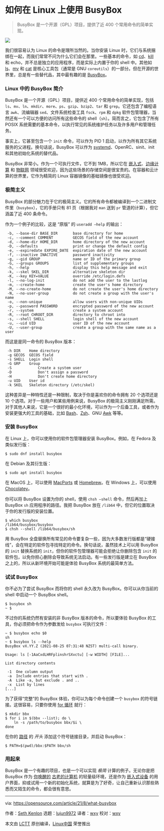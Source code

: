 [#]: subject: "How to use BusyBox on Linux"
[#]: via: "https://opensource.com/article/21/8/what-busybox"
[#]: author: "Seth Kenlon https://opensource.com/users/seth"
[#]: collector: "lujun9972"
[#]: translator: "wxy"
[#]: reviewer: "wxy"
[#]: publisher: "wxy"
[#]: url: "https://linux.cn/article-13840-1.html"

如何在 Linux 上使用 BusyBox
======

> BusyBox 是一个开源（GPL）项目，提供了近 400 个常用命令的简单实现。

![](https://img.linux.net.cn/data/attachment/album/202110/01/185208x6ckkmvi0silk3vk.jpg)

我们很容易认为 Linux 的命令是理所当然的。当你安装 Linux 时，它们与系统捆绑在一起，而我们常常不问为什么它们会在那里。一些基本的命令，如 [cd][2]、[kill][3] 和 echo，并不总是独立的应用程序，而是实际上内置于你的 shell 中。其他如 [ls][4]、[mv][5] 和 [cat][6] 是核心工具包（通常是 GNU `coreutils`）的一部分。但在开源的世界里，总是有一些替代品，其中最有趣的是 [BusyBox][7]。

### Linux 中的 BusyBox 简介

BusyBox 是一个开源（GPL）项目，提供近 400 个常用命令的简单实现，包括 `ls`、`mv`、`ln`、`mkdir`、`more`、`ps`、`gzip`、`bzip2`、`tar` 和 `grep`。它还包含了编程语言 `awk`、流编辑器 `sed`、文件系统检查工具 `fsck`、`rpm` 和 `dpkg` 软件包管理器，当然还有一个可以方便的访问所有这些命令的 shell（`sh`）。简而言之，它包含了所有 POSIX 系统需要的基本命令，以执行常见的系统维护任务以及许多用户和管理任务。

事实上，它甚至包含一个 `init` 命令，可以作为 PID 1 启动，以作为所有其它系统服务的父进程。换句话说，BusyBox 可以作为 [systemd][8]、OpenRC、sinit、init 和其他初始化系统的替代品。

BusyBox 非常小。作为一个可执行文件，它不到 1MB，所以它在 [嵌入式][9]、[边缘计算][10] 和 [物联网][11] 领域很受欢迎，因为这些场景的存储空间是很宝贵的。在容器和云计算的世界里，它作为精简的 Linux 容器镜像的基础镜像也很受欢迎。

### 极简主义

BusyBox 的部分魅力在于它的极简主义。它的所有命令都被编译到一个二进制文件里（`busybox`），它的手册只有 81 页（根据我对 `man` 送到 `pr` 管道的计算），但它涵盖了近 400 条命令。

作为一个例子的比较，这是 “原版” 的 `useradd —help` 的输出：

```
 -b, --base-dir BASE_DIR       base directory for home
 -c, --comment COMMENT         GECOS field of the new account
 -d, --home-dir HOME_DIR       home directory of the new account
 -D, --defaults                print or change the default config
 -e, --expiredate EXPIRE_DATE  expiration date of the new account
 -f, --inactive INACTIVE       password inactivity
 -g, --gid GROUP               name or ID of the primary group
 -G, --groups GROUPS           list of supplementary groups
 -h, --help                    display this help message and exit
 -k, --skel SKEL_DIR           alternative skeleton dir
 -K, --key KEY=VALUE           override /etc/login.defs
 -l, --no-log-init             do not add the user to the lastlog
 -m, --create-home             create the user's home directory
 -M, --no-create-home          do not create the user's home directory
 -N, --no-user-group           do not create a group with the user's name
 -o, --non-unique              allow users with non-unique UIDs
 -p, --password PASSWORD       encrypted password of the new account
 -r, --system                  create a system account
 -R, --root CHROOT_DIR         directory to chroot into
 -s, --shell SHELL             login shell of the new account
 -u, --uid UID                 user ID of the new account
 -U, --user-group              create a group with the same name as a user
```

而这是是同一命令的 BusyBox 版本：

```
 -h DIR    Home directory
 -g GECOS  GECOS field
 -s SHELL  Login shell
 -G GRP    Group
 -S            Create a system user
 -D            Don't assign a password
 -H            Don't create home directory
 -u UID    User id
 -k SKEL   Skeleton directory (/etc/skel)
```

这种差异是一种特性还是一种限制，取决于你是喜欢你的命令拥有 20 个选项还是 10 个选项。对于一些用户和某些用例来说，BusyBox 的极简主义刚刚满足所需。对于其他人来说，它是一个很好的最小化环境，可以作为一个后备工具，或者作为安装更强大的工具的基础，比如 [Bash][12]、[Zsh][13]、GNU [Awk][14] 等等。

### 安装 BusyBox

在 Linux 上，你可以使用你的软件包管理器安装 BusyBox。例如，在 Fedora 及类似发行版：

```
$ sudo dnf install busybox
```

在 Debian 及其衍生版：

```
$ sudo apt install busybox
```

在 MacOS 上，可以使用 [MacPorts][15] 或 [Homebrew][16]。在 Windows 上，可以使用 [Chocolatey][17]。

你可以将 BusyBox 设置为你的 shell，使用 `chsh —shell` 命令，然后再加上 BusyBox `sh` 应用程序的路径。我把 BusyBox 放在 `/lib64` 中，但它的位置取决于你的发行版的安装位置。

```
$ which busybox
/lib64/busybox/busybox
$ chsh --shell /lib64/busybox/sh
```

用 BusyBox 全盘替换所有常见的命令要复杂一些，因为大多数发行版都是“硬接线”，会在特定的软件包寻找特定的命令。换句话说，虽然技术上可以用 BusyBox 的 `init` 替换系统的 `init`，但你的软件包管理器可能会拒绝让你删除包含 `init` 的软件包，以免你担心删除会导致系统无法启动。有一些发行版是建立在 BusyBox 之上的，所以从新环境开始可能是体验 BusyBox 系统的最简单方法。

### 试试 BusyBox

你不必为了尝试 BusyBox 而将你的 shell 永久改为 BusyBox。你可以从你当前的 shell 中启动一个 BusyBox shell。

```
$ busybox sh
~ $
```

不过你的系统仍然有安装的非 BusyBox 版本的命令，所以要体验 BusyBox 的工具，你必须把命令作为参数发给 `busybox` 可执行文件：

```
~ $ busybox echo $0
sh
~ $ busybox ls --help
BusyBox vX.YY.Z (2021-08-25 07:31:48 NZST) multi-call binary.

Usage: ls [-1AaCxdLHRFplinshrSXvctu] [-w WIDTH] [FILE]...

List directory contents

 -1  One column output
 -a  Include entries that start with .
 -A  Like -a, but exclude . and ..
 -x  List by lines
[...]
```

为了获得“完整”的 BusyBox 体验，你可以为每个命令创建一个 `busybox` 的符号链接。这很容易，只要你使用 [for 循环][18] 就行：

```
$ mkdir bbx
$ for i in $(bbx --list); do \
    ln -s /path/to/busybox bbx/$i \
done
```

在你的 [路径][19] 的 _开头_ 添加这个符号链接目录，并启动 BusyBox：

```
$ PATH=$(pwd)/bbx:$PATH bbx/sh
```

### 用起来

BusyBox 是一个有趣的项目，也是一个可以实现 _极简_ 计算的例子。无论你是把 BusyBox 作为 [你唤醒的][21] [古老的计算机][20] 的轻量级环境，还是作为 [嵌入式设备][22] 的用户界面，抑或试用一个新的初始化系统，就算是为了好奇，让自己重新认识那些熟悉而又陌生的命令，都会很有意思。

--------------------------------------------------------------------------------

via: https://opensource.com/article/21/8/what-busybox

作者：[Seth Kenlon][a]
选题：[lujun9972][b]
译者：[wxy](https://github.com/wxy)
校对：[wxy](https://github.com/wxy)

本文由 [LCTT](https://github.com/LCTT/TranslateProject) 原创编译，[Linux中国](https://linux.cn/) 荣誉推出

[a]: https://opensource.com/users/seth
[b]: https://github.com/lujun9972
[1]: https://opensource.com/sites/default/files/styles/image-full-size/public/lead-images/bash_command_line.png?itok=k4z94W2U (bash logo on green background)
[2]: https://opensource.com/article/21/8/navigate-linux-directories
[3]: https://opensource.com/article/18/5/how-kill-process-stop-program-linux
[4]: https://opensource.com/article/19/7/master-ls-command
[5]: https://opensource.com/article/19/8/moving-files-linux-depth
[6]: https://opensource.com/article/19/2/getting-started-cat-command
[7]: https://www.busybox.net
[8]: https://opensource.com/article/20/4/systemd
[9]: https://opensource.com/article/21/3/rtos-embedded-development
[10]: https://opensource.com/article/17/9/what-edge-computing
[11]: https://opensource.com/article/21/3/iot-measure-raspberry-pi
[12]: https://opensource.com/article/20/4/bash-sysadmins-ebook
[13]: https://opensource.com/article/19/9/getting-started-zsh
[14]: https://opensource.com/article/20/9/awk-ebook
[15]: https://opensource.com/article/20/11/macports
[16]: https://opensource.com/article/20/6/homebrew-mac
[17]: https://opensource.com/article/20/3/chocolatey
[18]: https://opensource.com/article/19/10/programming-bash-loops
[19]: https://opensource.com/article/17/6/set-path-linux
[20]: https://opensource.com/article/20/2/restore-old-computer-linux
[21]: https://opensource.com/article/19/7/how-make-old-computer-useful-again
[22]: https://opensource.com/article/20/6/open-source-rtos
